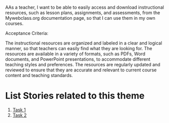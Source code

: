 AAs a teacher, I want to be able to easily access and download instructional resources, such as lesson plans, assignments, and assessments, from the Mywebclass.org documentation page, so that I can use them in my own courses.



Acceptance Criteria:


The instructional resources are organized and labeled in a clear and logical manner, so that teachers can easily find what they are looking for.
The resources are available in a variety of formats, such as PDFs, Word documents, and PowerPoint presentations, to accommodate different teaching styles and preferences.
The resources are regularly updated and reviewed to ensure that they are accurate and relevant to current course content and teaching standards.



# List Stories related to this theme
1. [Task 1](https://github.com/Rohan-Parekh/mywebclass-agile-docs/blob/main/documentation/templates/theme/initiatives/epics/stories/tasks/task_template.md)
2. [Task 2](https://github.com/Rohan-Parekh/mywebclass-agile-docs/blob/main/documentation/templates/theme/initiatives/epics/stories/tasks/task_template2.md)